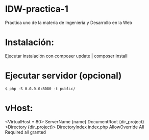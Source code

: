 # IDW-practica-1
Practica uno de la materia de Ingenieria y Desarrollo en la Web
# Instalación:
Ejecutar instalación con composer update | composer install
# Ejecutar servidor (opcional)
`$ php -S 0.0.0.0:8080 -t public/`
# vHost:
<VirtualHost *:80>
  ServerName  {name}
  DocumentRoot {dir_project}
  <Directory {dir_project}>
    DirectoryIndex  index.php
    AllowOverride All
    Required all granted
  </Directory>
</VirtualHost>
